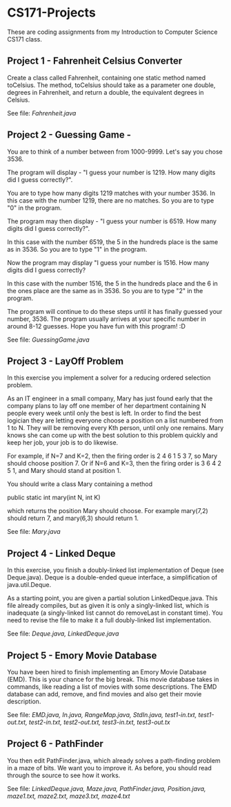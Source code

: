 # CS171-Projects
These are coding assignments from my Introduction to Computer Science CS171 class. 

## Project 1 - Fahrenheit Celsius Converter 
Create a class called Fahrenheit, containing one static method named toCelsius. The method, toCelsius should take as a parameter one double, degrees in Fahrenheit, and return a double, the equivalent degrees in Celsius. 

See file: *Fahrenheit.java*

## Project 2 - Guessing Game - 
You are to think of a number between from 1000-9999. Let's say you chose 3536.

The program will display - "I guess your number is 1219. How many digits did I guess correctly?".

You are to type how many digits 1219 matches with your number 3536. In this case with the number 1219, there are no matches. So you are to type "0" in the program.

The program may then display - "I guess your number is 6519. How many digits did I guess correctly?".

In this case with the number 6519, the 5 in the hundreds place is the same as in 3536. So you are to type "1" in the program.

Now the program may display "I guess your number is 1516. How many digits did I guess correctly?

In this case with the number 1516, the 5 in the hundreds place and the 6 in the ones place are the same as in 3536. So you are to type "2" in the program.

The program will continue to do these steps until it has finally guessed your number, 3536. The program usually arrives at your specific number in around 8-12 guesses. Hope you have fun with this program! :D

See file: *GuessingGame.java*

## Project 3 - LayOff Problem

In this exercise you implement a solver for a reducing ordered selection problem. 

As an IT engineer in a small company, Mary has just found early that the company plans to lay off one member of her department containing N people every week until only the best is left. In order to find the best logician they are letting everyone choose a position on a list numbered from 1 to N. They will be removing every Kth person, until only one remains. Mary knows she can come up with the best solution to this problem quickly and keep her job, your job is to do likewise.

For example, if N=7 and K=2, then the firing order is 2 4 6 1 5 3 7, so Mary should choose position 7. Or if N=6 and K=3, then the firing order is 3 6 4 2 5 1, and Mary should stand at position 1.

You should write a class Mary containing a method

public static int mary(int N, int K)

which returns the position Mary should choose. For example mary(7,2) should return 7, and mary(6,3) should return 1.

See file: *Mary.java*

## Project 4 - Linked Deque

In this exercise, you finish a doubly-linked list implementation of Deque (see Deque.java). Deque is a double-ended queue interface, a simplification of java.util.Deque.

As a starting point, you are given a partial solution LinkedDeque.java. This file already compiles, but as given it is only a singly-linked list, which is inadequate (a singly-linked list cannot do removeLast in constant time). You need to revise the file to make it a full doubly-linked list implementation.

See file: *Deque.java, LinkedDeque.java*

## Project 5 - Emory Movie Database

You have been hired to finish implementing an Emory Movie Database (EMD). This is your chance for the big break. This movie database takes in commands, like reading a list of movies with some descriptions. The EMD database can add, remove, and find movies and also get their movie description.  

See file: *EMD.java, In.java, RangeMap.java, StdIn.java, test1-in.txt, test1-out.txt, test2-in.txt, test2-out.txt, test3-in.txt, test3-out.tx*

## Project 6 - PathFinder

You then edit PathFinder.java, which already solves a path-finding problem in a maze of bits. We want you to improve it. As before, you should read through the source to see how it works. 

See file: *LinkedDeque.java, Maze.java, PathFinder.java, Position.java, maze1.txt, maze2.txt, maze3.txt, maze4.txt*

